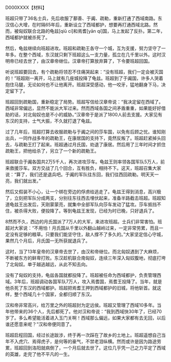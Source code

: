 D000XXXX【材料】

班超只带了36名士兵，先后收服了鄯善、于阗、疏勒，重新打通了西域南路。东汉信心大增，在时隔65年后，重新设立了西域都护，想要再打通西域北路。然而，被匈奴联合北路的龟兹[qiū cí]和焉耆[yān qí]国，马上发起了反扑。第二年，西域都护就被杀死了。

然后，龟兹继续向班超进攻。班超和疏勒王各守一个城，互为支援，努力坚守了一年多。在整个西域，东汉就只剩下班超这么一支力量，孤立在几千里以外。这时汉明帝已经去世了，由汉章帝继位。汉章帝打算放弃算了，下令要班超回国。

听说班超要回去，有个疏勒将领忍不住痛哭起来：“没有班超，我们一定会被灭国的！”班超刚一离开，马上就有几座城投降了龟兹。班超到了于阗国，许多人哭着抱住马腿，无论如何也不让他离开。班超深受感动，他一咬牙，猛地翻身下马，决定留下了。

班超回到疏勒国，重新稳定了局势。班超写信给汉章帝说：“我决定留在西域了。西域非常偏远，显然不能派大军过来。然而西域各国之间矛盾重重，如果能好好借助的话，对北匈奴也是不小的威胁。”汉章帝于是派了1800人前去支援。大家见有东汉的支持，士气大振，不久就打退了龟兹。

过了几年后，班超打算去收服疏勒与于阗之间的莎车国，以免有后顾之忧。谁知刚出兵，一同作战多年的疏勒王，在康居国的支持下，竟然反叛了。班超赶紧掉头回去，与疏勒王打了起来。班超通过月氏国，劝退了康居。然后用了三年时间才抓住疏勒王，把他给杀了，另立了一个新的疏勒王。

班超联合于阗各国共2万5千人，再次进攻莎车。龟兹王则率领各国军队5万人，前来救援莎车。双方交战了几个回合，互有胜负，相持不下。这天，班超召集大家说：“算了，我们还是退兵吧。于阗的军队往东回，我们往西回疏勒。明天天一亮，我们就出发。”

然后又假装不小心，让一个绑在旁边的俘虏给逃走了。龟兹王得到消息，高兴极了，立刻把军队分成两支，分别往东往西去埋伏起来，准备半路截击班超。班超知道龟兹王出发后，天刚蒙蒙亮，就集中全部军队向莎车发动了猛攻。莎车抵挡不住，被杀得大败，便投降了。等到龟兹王发现，已经为时已晚，只好退兵了。

8然而不久，西边的月氏国派了7万人的大军，来进攻班超。士兵们非常害怕。班超对大家说：“不用怕！月氏国从千里以外翻山越岭过来，一定非常劳累，而且一定没有足够的粮草。只要我们能坚守住，敌人撑不了多久的。”大家坚定信心守城，果然几个月后，月氏国一无所获就退兵了。

这时，当了13年皇帝的汉章帝去世了，由汉和帝继位。而北匈奴遇到了大麻烦，不断被东方的鲜卑打败。东汉趁机联合南匈奴，连续三年深入匈奴腹地，彻底打垮了北匈奴。单于越逃越远，从此不知去向。

没有了匈奴的支持，龟兹各国就都投降了。班超被任命为西域都护，负责管理西域。3年后，班超调动各国军队7万人，攻入焉耆国，焉耆王投降了。当年，就是他杀死了东汉的西域都护。班超把焉耆王押到西域都护的旧城，将他斩首。就这样，整个西域几十个国家，全都归顺了东汉。

汉和帝非常高兴，给万里之外的班超封为定远侯。班超又管理了西域10多年。当年他带来的36个人，先后都死了。他对汉和帝说：“我到西域快30年了，已经70岁了。多么希望能活着进入玉门关啊！西域那么偏远，如果大家都有去无回，以后谁还愿意来呢？”汉和帝便同意了。

班超启程回国，经过长途跋涉，终于再一次踩在了故乡的土地上。班超遥想自己当年不入虎穴、焉得虎子，是何等的豪气，不禁老泪纵横。然而或许是因为路途劳累，班超回到洛阳就病倒了，一个月后就去世了。这位几乎凭一己之力平定了西域的英雄，走完了他不平凡的一生。



